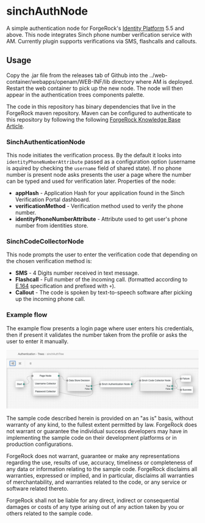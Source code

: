 <!--
 * The contents of this file are subject to the terms of the Common Development and
 * Distribution License (the License). You may not use this file except in compliance with the
 * License.
 *
 * You can obtain a copy of the License at legal/CDDLv1.0.txt. See the License for the
 * specific language governing permission and limitations under the License.
 *
 * When distributing Covered Software, include this CDDL Header Notice in each file and include
 * the License file at legal/CDDLv1.0.txt. If applicable, add the following below the CDDL
 * Header, with the fields enclosed by brackets [] replaced by your own identifying
 * information: "Portions copyright [year] [name of copyright owner]".
 *
 * Copyright ${data.get('yyyy')} ForgeRock AS.
-->
# sinchAuthNode

A simple authentication node for ForgeRock's [Identity Platform][forgerock_platform] 5.5 and above. This node integrates Sinch phone number verification service with AM.
Currently plugin supports verifications via SMS, flashcalls and callouts.

## Usage
Copy the .jar file from the releases tab of Github into the ../web-container/webapps/openam/WEB-INF/lib directory where AM is deployed.  Restart the web container to pick up the new node.  The node will then appear in the authentication trees components palette.

The code in this repository has binary dependencies that live in the ForgeRock maven repository. Maven can be configured to authenticate to this repository by following the following [ForgeRock Knowledge Base Article](https://backstage.forgerock.com/knowledge/kb/article/a74096897).

### SinchAuthenticationNode

This node initiates the verification process. By the default it looks into `identityPhoneNumberAttribute` passed as a configuration option (username is aquired by checking the `username` field of shared state).
If no phone number is present node asks presents the user a page where the number can be typed and used for verification later.
Properties of the node:

* **appHash** - Application Hash for your application found in the Sinch Verification Portal dashboard.
* **verificationMethod** - Verification method used to verify the phone number.
* **identityPhoneNumberAttribute** - Attribute used to get user's phone number from identities store.

### SinchCodeCollectorNode

This node prompts the user to enter the verification code that depending on the chosen verification method is:

* **SMS** - 4 Digits number received in text message.
* **Flashcall** - Full number of the incoming call. (formatted according to [E.164](http://en.wikipedia.org/wiki/E.164) specification and prefixed with `+`).
* **Callout** - The code is spoken by text-to-speech software after picking up the incoming phone call.

### Example flow

The example flow presents a login page where user enters his credentials, then if present it validates the number taken from the profile or asks the user to enter it manually.

![ScreenShot](./example.png)

        
The sample code described herein is provided on an "as is" basis, without warranty of any kind, to the fullest extent permitted by law. ForgeRock does not warrant or guarantee the individual success developers may have in implementing the sample code on their development platforms or in production configurations.

ForgeRock does not warrant, guarantee or make any representations regarding the use, results of use, accuracy, timeliness or completeness of any data or information relating to the sample code. ForgeRock disclaims all warranties, expressed or implied, and in particular, disclaims all warranties of merchantability, and warranties related to the code, or any service or software related thereto.

ForgeRock shall not be liable for any direct, indirect or consequential damages or costs of any type arising out of any action taken by you or others related to the sample code.

[forgerock_platform]: https://www.forgerock.com/platform/  
